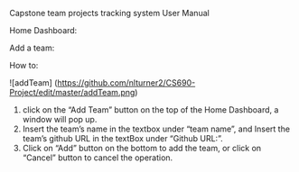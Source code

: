 Capstone team projects tracking system
User Manual

Home Dashboard:

Add a team:

How to:

![addTeam]
(https://github.com/nlturner2/CS690-Project/edit/master/addTeam.png)

1. click on the “Add Team” button on the top of the Home Dashboard, a window will pop up.
2. Insert the team’s name in the textbox under “team name”, and Insert the team’s github URL in the textBox under “Github URL:”.
3. Click on “Add” button on the bottom to add the team, or click on “Cancel” button to cancel the operation. 
